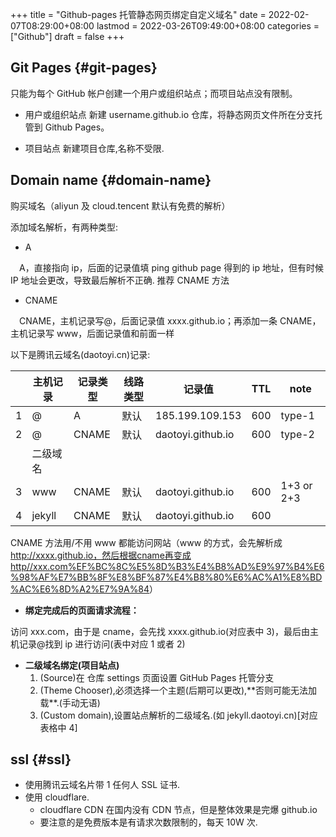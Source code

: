 +++
title = "Github-pages 托管静态网页绑定自定义域名"
date = 2022-02-07T08:29:00+08:00
lastmod = 2022-03-26T09:49:00+08:00
categories = ["Github"]
draft = false
+++

## Git Pages {#git-pages}

只能为每个 GitHub 帐户创建一个用户或组织站点；而项目站点没有限制。

-   用户或组织站点
    新建 username.github.io 仓库，将静态网页文件所在分支托管到 Github Pages。

-   项目站点
    新建项目仓库,名称不受限.


## Domain name {#domain-name}

购买域名（aliyun 及 cloud.tencent 默认有免费的解析）

添加域名解析，有两种类型:

-   A

　A，直接指向 ip，后面的记录值填 ping github page 得到的 ip 地址，但有时候 IP 地址会更改，导致最后解析不正确. 推荐 CNAME 方法

-   CNAME

　CNAME，主机记录写@，后面记录值 xxxx.github.io；再添加一条 CNAME，主机记录写 www，后面记录值和前面一样

以下是腾讯云域名(daotoyi.cn)记录:

|   | 主机记录 | 记录类型 | 线路类型 | 记录值            | TTL | note       |
|---|------|------|------|----------------|-----|------------|
| 1 | @      | A     | 默认 | 185.199.109.153   | 600 | type-1     |
| 2 | @      | CNAME | 默认 | daotoyi.github.io | 600 | type-2     |
|   | 二级域名 |       |      |                   |     |            |
| 3 | www    | CNAME | 默认 | daotoyi.github.io | 600 | 1+3 or 2+3 |
| 4 | jekyll | CNAME | 默认 | daotoyi.github.io | 600 |            |

CNAME 方法用/不用 www 都能访问网站（www 的方式，会先解析成<http://xxxx.github.io，然后根据cname再变成http//xxx.com%EF%BC%8C%E5%8D%B3%E4%B8%AD%E9%97%B4%E6%98%AF%E7%BB%8F%E8%BF%87%E4%B8%80%E6%AC%A1%E8%BD%AC%E6%8D%A2%E7%9A%84>）

-   ****绑定完成后的页面请求流程：****

访问 xxx.com，由于是 cname，会先找 xxxx.github.io(对应表中 3)，最后由主机记录@找到 ip 进行访问(表中对应 1 或者 2)

-   ****二级域名绑定(项目站点)****
    1.  (Source)在 仓库 settings 页面设置 GitHub Pages 托管分支
    2.  (Theme Chooser),必须选择一个主题(后期可以更改),\*\*否则可能无法加载\*\*.(手动无语)
    3.  (Custom domain),设置站点解析的二级域名.(如 jekyll.daotoyi.cn)[对应表格中 4]


## ssl {#ssl}

-   使用腾讯云域名片带 1 任何人 SSL 证书.
-   使用 cloudflare.
    -   cloudflare CDN 在国内没有 CDN 节点，但是整体效果是完爆 github.io
    -   要注意的是免费版本是有请求次数限制的，每天 10W 次.